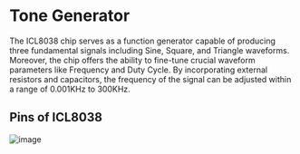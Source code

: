 # Tone Generator

The ICL8038 chip serves as a function generator capable of producing three fundamental signals including Sine, Square, and Triangle waveforms. Moreover, the chip offers the ability to fine-tune crucial waveform parameters like Frequency and Duty Cycle. By incorporating external resistors and capacitors, the frequency of the signal can be adjusted within a range of 0.001KHz to 300KHz.

## Pins of ICL8038
![image](https://user-images.githubusercontent.com/44589560/226873857-3319d316-a259-4de2-9c41-46588702495f.png)
